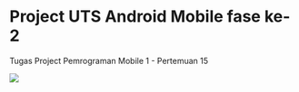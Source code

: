#  Project UTS Android Mobile fase ke-2
Tugas Project Pemrograman Mobile 1 - Pertemuan 15
<br>

<img src="/storyboard grow foods.png" img>

